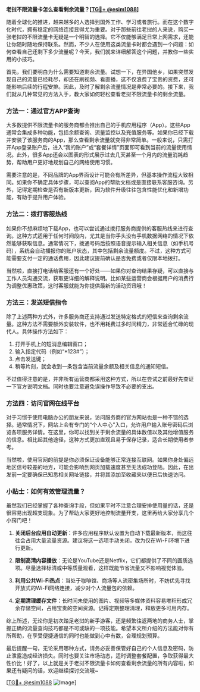 **老挝不限流量卡怎么查看剩余流量？[[TG💪+ @esim1088](https://t.me/s/esim1088)]**

随着全球化的推进，越来越多的人选择到国外工作、学习或者旅行。而在这个数字化时代，拥有稳定的网络连接显得尤为重要。对于那些前往老挝的人来说，购买一张老挝的不限流量卡无疑是一个明智的选择。它不仅能够满足日常上网需求，还能让你随时随地保持联系。然而，不少人在使用这类流量卡时都会遇到一个问题：如何查看自己还剩下多少流量呢？今天，我们就来详细解答这个问题，并教你一些实用的小技巧。

首先，我们要明白为什么需要知道剩余流量。试想一下，在异国他乡，如果突然发现自己的流量已经耗尽，却还在刷视频、看直播，这不仅浪费了宝贵的资费，还可能影响后续的行程安排。因此，及时了解剩余流量情况是非常必要的。接下来，我们就从几种常见的方法入手，教大家如何轻松查看老挝不限流量卡的剩余流量。

### 方法一：通过官方APP查询

大多数提供不限流量卡的服务商都会推出自己的手机应用程序（App）。这些App通常会集成多种功能，包括余额查询、流量监控以及充值服务等。如果你已经下载并安装了该服务商的App，那么查看剩余流量就变得非常简单。一般来说，只需打开App登录账户后，进入“我的账户”或“套餐详情”页面即可看到当前的流量使用情况。此外，很多App还会以图表的形式展示过去几天甚至一个月内的流量消耗趋势，帮助用户更好地规划自己的网络使用习惯。

需要注意的是，不同品牌的App界面设计可能会有所差异，但基本操作流程大致相同。如果你不确定具体步骤，可以查阅App的帮助文档或是直接联系客服咨询。另外，记得定期检查是否有新版本更新，因为软件升级往往包含性能优化和新增功能，有助于提升用户体验。

### 方法二：拨打客服热线

如果你不想麻烦地下载App，也可以尝试通过拨打服务商提供的客服热线来进行查询。这种方式适用于任何时间段内，尤其是当你手头没有手机数据网络的情况下依然能够获取信息。通常情况下，拨通号码后按照语音提示输入相关信息（如手机号码），系统会自动播报你的账户状态，其中包括剩余流量额度。不过，这种方式可能需要支付一定的通话费用，因此建议提前确认是否免费或者仅限本地拨打。

当然啦，直接打电话给客服还有一个好处——如果你对查询结果存疑，可以直接与工作人员沟通交流，获取更详细的解释说明。比如某些运营商会根据用户的消费行为调整优惠政策，这时客服就能为你提供最新的活动资讯哦！

### 方法三：发送短信指令

除了上述两种方式外，许多服务商还支持通过发送特定格式的短信来查询剩余流量。这种方法不需要额外安装软件，也不用耗费过多时间精力，非常适合忙碌的现代人。具体操作方法如下：

1. 打开手机上的短消息编辑窗口；
2. 输入指定代码（例如“*123#”）；
3. 点击发送键；
4. 稍等片刻，就会收到一条包含当前流量余额及相关信息的通知短信。

不过值得注意的是，并非所有运营商都采用这种方式，所以在尝试之前最好先查证一下官方说明文档。同时也要注意避免误操作导致不必要的支出。

### 方法四：访问官网在线平台

对于习惯于使用电脑办公的朋友来说，访问服务商的官方网站也是一种不错的选择。通常情况下，网站上会有专门的“个人中心”入口，允许用户输入账号密码后浏览各项服务详情。在这里，你可以找到关于剩余流量的具体数值以及其他增值服务的信息。相比起其他途径，这种方式更加直观且易于保存记录，适合长期使用者参考。

当然啦，使用官网的前提是你必须保证设备能够正常连接互联网。如果你身处偏远地区信号较差的地方，可能会影响到网页加载速度甚至无法成功登陆。因此，在出发前一定要确保已知悉相关网址链接，并将其添加至收藏夹以便日后快速访问。

### 小贴士：如何有效管理流量？

虽然我们已经掌握了各种查询手段，但如果平时不注意合理安排使用量的话，还是很容易出现超支现象。为了帮助大家更好地控制流量开支，这里再给大家分享几个小窍门吧！

1. **关闭后台应用自动更新**：许多应用程序默认设置为自动下载最新版本，而这往往会占用大量流量资源。建议将这一选项手动关闭，改为仅在Wi-Fi环境下进行更新。
   
2. **限制高清内容播放**：无论是YouTube还是Netflix，它们都提供了不同的画质选项。尽量选择标清或中等质量观看，这样既能节省流量又不影响视觉体验。

3. **利用公共Wi-Fi热点**：当处于咖啡馆、商场等人流密集场所时，不妨优先寻找开放式的Wi-Fi网络连接，减少对个人流量包的依赖。

4. **定期清理缓存文件**：长时间未使用的图片、视频等多媒体资料容易堆积形成冗余存储空间，占用宝贵的空间资源。记得定期整理清理，释放更多可用内存。

综上所述，无论你是初次踏足老挝的新手游客，还是频繁往返两地的商务人士，掌握正确的流量查询技巧都是不可或缺的一项技能。希望本文所介绍的方法能对你有所帮助，在享受便捷通信的同时也能做到心中有数，合理规划预算。

最后提醒一句，无论采用哪种方式，请务必妥善保管好自己的个人信息及密码，防止泄露造成经济损失。同时也要关注市场动态，适时调整套餐配置，争取获得最大性价比！好了，以上就是关于老挝不限流量卡如何查看剩余流量的所有内容啦，如果还有疑问的话，欢迎继续探讨交流哦~

[[TG💪+ @esim1088](https://t.me/s/esim1088) ![Image](https://i.postimg.cc/4NQfJmqS/Snipaste-2025-05-13-00-14-12.png)]